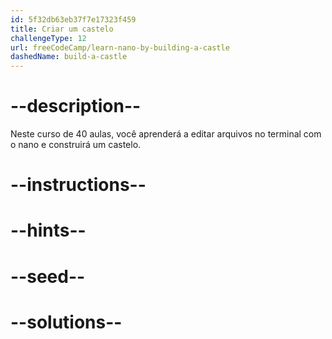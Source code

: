 ```yaml
---
id: 5f32db63eb37f7e17323f459
title: Criar um castelo
challengeType: 12
url: freeCodeCamp/learn-nano-by-building-a-castle
dashedName: build-a-castle
---
```


# --description--

Neste curso de 40 aulas, você aprenderá a editar arquivos no terminal com o nano e construirá um castelo.

# --instructions--

# --hints--

# --seed--

# --solutions--
